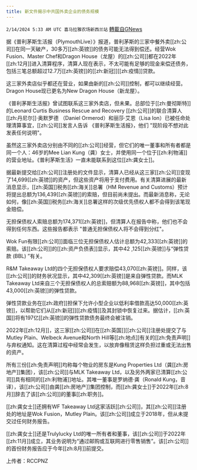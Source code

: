 ```yaml
---
title: 新文件揭示中共国外卖企业的债务规模
---
```

`2/14/2024 5:33 AM UTC 喜马拉雅农场新西兰站` [轉載自GNews](https://gnews.org/articles/2304536)

据《普利茅斯生活报（PlymouthLive）》报道，普利茅斯的三家中餐外卖[[zh:公司]]在同一天破产，30多万[[zh:英镑]]的债务可能无法得到偿还。经营Wok Fusion、Master Chef和Dragon House（龙屋）的[[zh:公司]]都在2022年[[zh:12月]]进入清算程序，清算人现在表示，不太可能有足够的现金来偿还债务，包括三笔总额超过12.7万[[zh:英镑]]的[[zh:新冠]][[zh:疫情]]贷款。

这三家外卖店似乎都还在营业，如果由新的[[zh:公司]]控制，都可以继续经营。Dragon House现已更名为New Dragon House（新龙屋）。

《普利茅斯生活报》曾试图联系这三家外卖店，但未果。总部位于[[zh:曼彻斯特]]的Leonard Curtis Business Rescue and Recovery [[zh:公司]]的联合清算人[[zh:丹尼尔]]·奥默罗德 （Daniel Ormerod）和丽莎·艾恩（Lisa Ion）已被任命处理清算事宜，[[zh:公司]]发言人告诉 《普利茅斯生活报》，他们 "现阶段不想对此发表任何说明"。

虽然这三家外卖店分别由不同的[[zh:公司]]经营，但它们的唯一董事和所有者都是同一个人：46岁的Mee Lian Kung（龚）女士，并使用同一个位于[[zh:利物浦]]的营业地址。《普利茅斯生活》一直未能联系到这位[[zh:龚女士]]。

据最新提交给[[zh:公司]]注册处的文件显示，清算人已经从这三家[[zh:公司]]变现了14,699[[zh:英镑]]的资产，但这些资产将用于支付费用。有关清算进展的最新消息显示，[[zh:英国]]税务[[zh:海关]]总署（HM Revenue and Customs）预计将提出总额为136,439[[zh:英镑]]的索赔，但目前尚未提出。而最新消息称，无论如何，像[[zh:英国]]税务[[zh:海关]]总署这样的次级优先债权人都不会得到该笔现金赔偿。

无担保债权人索赔总额为174,371[[zh:英镑]]，但清算人在报告中称，他们也不会得到任何东西。这些报告都表示 "普通无担保债权人将不会得到分红"。

Wok Fun有限[[zh:公司]]面临三位无担保债权人估计总额为42,333[[zh:英镑]]的索赔。该[[zh:公司]]的[[zh:资产负债表]]显示，其中42 ,125[[zh:英镑]]与“弹性贷款 (BBL) ”有关。

R&M Takeaway Ltd的四个无担保债权人要求赔偿43,070[[zh:英镑]]。同样，该[[zh:公司]]的财务状况显示，其中42,309[[zh:英镑]]是来自弹性贷款。而MLK Takeaway Ltd来自三个无担保债权人的总索赔额为88,968[[zh:英镑]]，其中包括43,000[[zh:英镑]]的弹性贷款。

弹性贷款业务在[[zh:政府]]担保下允许小型企业以低利率借款高达50,000[[zh:英镑]]，以帮助它们从[[zh:新冠]][[zh:疫情]]及其封锁中恢复过来。据估计，[[zh:英国]]将有197亿[[zh:英镑]]的弹性贷款债务最终会被注销。

2022年[[zh:12月]]，这三家[[zh:公司]]在[[zh:英国]][[zh:公司]]注册处提交了与Mutley Plain、Welbeck Avenue和North Hill等[[zh:地点]]有关的[[zh:免责声明]]与弃权通知。这在清算过程中经常会发生，以放弃像租赁这样负担过重或无法出售的资产。

所有三份[[zh:免责声明]]均称每个物业的房东是Kung Properties Ltd（龚[[zh:房地产]]集团），该[[zh:公司]]与MLK Takeaway Ltd，以及另外两家已清算[[zh:公司]]具有相同的[[zh:利物浦]]地址。其唯一董事是罗纳德·龚（Ronald Kung，音译），该[[zh:公司]]由龚[[zh:房地产]]集团控制，而[[zh:龚女士]]于2022年[[zh:8月]]辞去了该[[zh:公司]]的董事[[zh:职务]]。

[[zh:龚女士]]还拥有WF Takeaway Ltd这家活跃[[zh:公司]]，其[[zh:公司]]注册处的地址是Wok Fusion，Mutley Plain。该[[zh:公司]]成立于2018年，但从未提交过任何财务报告。

[[zh:龚女士]]还是Trulylucky Ltd的唯一所有者和董事，该[[zh:公司]]于2022年[[zh:11月]]成立，其业务说明为“通过邮购或互联网进行零售销售”。该[[zh:公司]]的首份财务报告应于今年[[zh:8月]]前提交。

上传者：RCCPNZ
